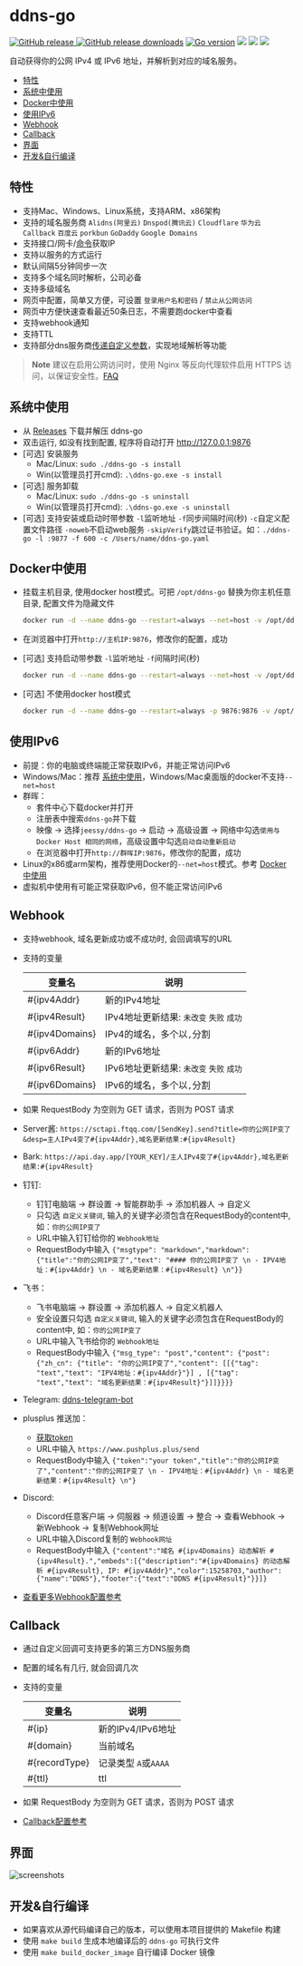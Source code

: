 # ddns-go

[![GitHub release](https://img.shields.io/github/release/jeessy2/ddns-go.svg?logo=github&style=flat-square) ![GitHub release downloads](https://img.shields.io/github/downloads/jeessy2/ddns-go/total?logo=github)](https://github.com/jeessy2/ddns-go/releases/latest) [![Go version](https://img.shields.io/github/go-mod/go-version/jeessy2/ddns-go)](https://github.com/jeessy2/ddns-go/blob/master/go.mod) [![](https://goreportcard.com/badge/github.com/jeessy2/ddns-go/v4)](https://goreportcard.com/report/github.com/jeessy2/ddns-go/v4) [![](https://img.shields.io/docker/image-size/jeessy/ddns-go)](https://registry.hub.docker.com/r/jeessy/ddns-go) [![](https://img.shields.io/docker/pulls/jeessy/ddns-go)](https://registry.hub.docker.com/r/jeessy/ddns-go)

自动获得你的公网 IPv4 或 IPv6 地址，并解析到对应的域名服务。

- [特性](#特性)
- [系统中使用](#系统中使用)
- [Docker中使用](#docker中使用)
- [使用IPv6](#使用ipv6)
- [Webhook](#webhook)
- [Callback](#callback)
- [界面](#界面)
- [开发&自行编译](#开发自行编译)

## 特性

- 支持Mac、Windows、Linux系统，支持ARM、x86架构
- 支持的域名服务商 `Alidns(阿里云)` `Dnspod(腾讯云)` `Cloudflare` `华为云` `Callback` `百度云` `porkbun` `GoDaddy` `Google Domains`
- 支持接口/网卡/[命令](https://github.com/jeessy2/ddns-go/wiki/通过命令获取IP参考)获取IP
- 支持以服务的方式运行
- 默认间隔5分钟同步一次
- 支持多个域名同时解析，公司必备
- 支持多级域名
- 网页中配置，简单又方便，可设置 `登录用户名和密码` / `禁止从公网访问`
- 网页中方便快速查看最近50条日志，不需要跑docker中查看
- 支持webhook通知
- 支持TTL
- 支持部分dns服务商[传递自定义参数](https://github.com/jeessy2/ddns-go/wiki/传递自定义参数)，实现地域解析等功能

> **Note** 建议在启用公网访问时，使用 Nginx 等反向代理软件启用 HTTPS 访问，以保证安全性。[FAQ](https://github.com/jeessy2/ddns-go/wiki/FAQ)

## 系统中使用

- 从 [Releases](https://github.com/jeessy2/ddns-go/releases) 下载并解压 ddns-go
- 双击运行, 如没有找到配置, 程序将自动打开 http://127.0.0.1:9876
- [可选] 安装服务
  - Mac/Linux: `sudo ./ddns-go -s install`
  - Win(以管理员打开cmd): `.\ddns-go.exe -s install`
- [可选] 服务卸载
  - Mac/Linux: `sudo ./ddns-go -s uninstall`
  - Win(以管理员打开cmd): `.\ddns-go.exe -s uninstall`
- [可选] 支持安装或启动时带参数 `-l`监听地址 `-f`同步间隔时间(秒) `-c`自定义配置文件路径 `-noweb`不启动web服务 `-skipVerify`跳过证书验证。如：`./ddns-go -l :9877 -f 600 -c /Users/name/ddns-go.yaml`

## Docker中使用

- 挂载主机目录, 使用docker host模式。可把 `/opt/ddns-go` 替换为你主机任意目录, 配置文件为隐藏文件

  ```bash
  docker run -d --name ddns-go --restart=always --net=host -v /opt/ddns-go:/root jeessy/ddns-go
  ```

- 在浏览器中打开`http://主机IP:9876`，修改你的配置，成功

- [可选] 支持启动带参数 `-l`监听地址 `-f`间隔时间(秒)

  ```bash
  docker run -d --name ddns-go --restart=always --net=host -v /opt/ddns-go:/root jeessy/ddns-go -l :9877 -f 600
  ```

- [可选] 不使用docker host模式

  ```bash
  docker run -d --name ddns-go --restart=always -p 9876:9876 -v /opt/ddns-go:/root jeessy/ddns-go
  ```

## 使用IPv6

- 前提：你的电脑或终端能正常获取IPv6，并能正常访问IPv6
- Windows/Mac：推荐 [系统中使用](#系统中使用)，Windows/Mac桌面版的docker不支持`--net=host`
- 群晖：
  - 套件中心下载docker并打开
  - 注册表中搜索`ddns-go`并下载
  - 映像 -> 选择`jeessy/ddns-go` -> 启动 -> 高级设置 -> 网络中勾选`使用与 Docker Host 相同的网络`，高级设置中勾选`启动自动重新启动`
  - 在浏览器中打开`http://群晖IP:9876`，修改你的配置，成功
- Linux的x86或arm架构，推荐使用Docker的`--net=host`模式。参考 [Docker中使用](#Docker中使用)
- 虚拟机中使用有可能正常获取IPv6，但不能正常访问IPv6

## Webhook

- 支持webhook, 域名更新成功或不成功时, 会回调填写的URL
- 支持的变量

  |  变量名   | 说明  |
  |  ----  | ----  |
  | #{ipv4Addr}  | 新的IPv4地址 |
  | #{ipv4Result}  | IPv4地址更新结果: `未改变` `失败` `成功`|
  | #{ipv4Domains}  | IPv4的域名，多个以`,`分割 |
  | #{ipv6Addr}  | 新的IPv6地址 |
  | #{ipv6Result}  | IPv6地址更新结果: `未改变` `失败` `成功`|
  | #{ipv6Domains}  | IPv6的域名，多个以`,`分割 |

- 如果 RequestBody 为空则为 GET 请求，否则为 POST 请求
- Server酱: `https://sctapi.ftqq.com/[SendKey].send?title=你的公网IP变了&desp=主人IPv4变了#{ipv4Addr},域名更新结果:#{ipv4Result}`
- Bark: `https://api.day.app/[YOUR_KEY]/主人IPv4变了#{ipv4Addr},域名更新结果:#{ipv4Result}`
- 钉钉:
  - 钉钉电脑端 -> 群设置 -> 智能群助手 -> 添加机器人 -> 自定义
  - 只勾选 `自定义关键词`, 输入的关键字必须包含在RequestBody的content中, 如：`你的公网IP变了`
  - URL中输入钉钉给你的 `Webhook地址`
  - RequestBody中输入 `{"msgtype": "markdown","markdown": {"title":"你的公网IP变了","text": "#### 你的公网IP变了 \n - IPV4地址：#{ipv4Addr} \n - 域名更新结果：#{ipv4Result} \n"}}`
- 飞书：
  - 飞书电脑端 -> 群设置 -> 添加机器人 -> 自定义机器人
  - 安全设置只勾选 `自定义关键词`, 输入的关键字必须包含在RequestBody的content中, 如：`你的公网IP变了`
  - URL中输入飞书给你的 `Webhook地址`
  - RequestBody中输入 `{"msg_type": "post","content": {"post": {"zh_cn": {"title": "你的公网IP变了","content": [[{"tag": "text","text": "IPV4地址：#{ipv4Addr}"}] , [{"tag": "text","text": "域名更新结果：#{ipv4Result}"}]]}}}}`
- Telegram: [ddns-telegram-bot](https://github.com/WingLim/ddns-telegram-bot)
- plusplus 推送加：
  - [获取token](https://www.pushplus.plus/push1.html)
  - URL中输入 `https://www.pushplus.plus/send`
  - RequestBody中输入 `{"token":"your token","title":"你的公网IP变了","content":"你的公网IP变了 \n - IPV4地址：#{ipv4Addr} \n - 域名更新结果：#{ipv4Result} \n"}`
- Discord:
  - Discord任意客户端 -> 伺服器 -> 频道设置 -> 整合 -> 查看Webhook -> 新Webhook -> 复制Webhook网址
  - URL中输入Discord复制的 `Webhook网址`
  - RequestBody中输入 `{"content":"域名 #{ipv4Domains} 动态解析 #{ipv4Result}.","embeds":[{"description":"#{ipv4Domains} 的动态解析 #{ipv4Result}, IP: #{ipv4Addr}","color":15258703,"author":{"name":"DDNS"},"footer":{"text":"DDNS #{ipv4Result}"}}]}`

- [查看更多Webhook配置参考](https://github.com/jeessy2/ddns-go/issues/327)

## Callback

- 通过自定义回调可支持更多的第三方DNS服务商
- 配置的域名有几行, 就会回调几次
- 支持的变量

  |  变量名   | 说明  |
  |  ----  | ----  |
  | #{ip}  | 新的IPv4/IPv6地址 |
  | #{domain}  | 当前域名 |
  | #{recordType}  | 记录类型 `A`或`AAAA` |
  | #{ttl}  | ttl |
- 如果 RequestBody 为空则为 GET 请求，否则为 POST 请求
- [Callback配置参考](https://github.com/jeessy2/ddns-go/wiki/Callback配置参考)

## 界面

![screenshots](https://raw.githubusercontent.com/jeessy2/ddns-go/master/ddns-web.png)

## 开发&自行编译

- 如果喜欢从源代码编译自己的版本，可以使用本项目提供的 Makefile 构建
- 使用 `make build` 生成本地编译后的 `ddns-go` 可执行文件
- 使用 `make build_docker_image` 自行编译 Docker 镜像
